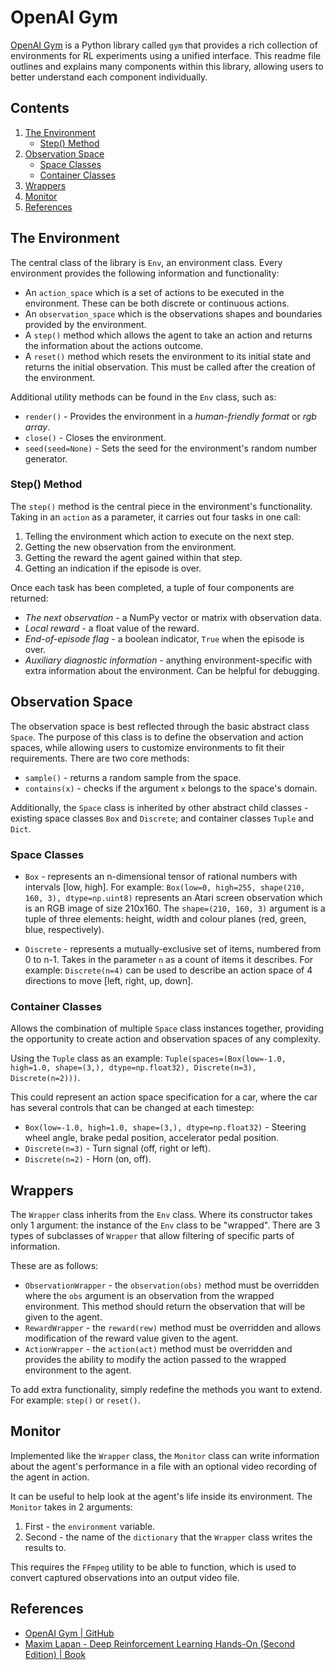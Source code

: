 # OpenAI Gym

[OpenAI Gym](https://gym.openai.com) is a Python library called `gym` that provides a rich collection of environments for RL experiments using a unified interface. This readme file outlines and explains many components within this library, allowing users to better understand each component individually.

## Contents

1. [The Environment](#The-Environment)
   - [Step() Method](#Step()-Method)
2. [Observation Space](#Observation-Space)
   - [Space Classes](#Space-Classes)
   - [Container Classes](#Container-Classes)
3. [Wrappers](#Wrappers)
4. [Monitor](#Monitor)
5. [References](#References)

## The Environment

The central class of the library is `Env`, an environment class. Every environment provides the following information and functionality:

- An `action_space` which is a set of actions to be executed in the environment. These can be both discrete or continuous actions.
- An `observation_space` which is the observations shapes and boundaries provided by the environment.
- A `step()` method which allows the agent to take an action and returns the information about the actions outcome.
- A `reset()` method which resets the environment to its initial state and returns the initial observation. This must be called after the creation of the environment.

Additional utility methods can be found in the `Env` class, such as:

- `render()` - Provides the environment in a _human-friendly format_ or _rgb array_.
- `close()` - Closes the environment.
- `seed(seed=None)` - Sets the seed for the environment's random number generator.

### Step() Method

The `step()` method is the central piece in the environment's functionality. Taking in an `action` as a parameter, it carries out four tasks in one call:

  1. Telling the environment which action to execute on the next step.
  2. Getting the new observation from the environment.
  3. Getting the reward the agent gained within that step.
  4. Getting an indication if the episode is over.

Once each task has been completed, a tuple of four components are returned:

- _The next observation_ - a NumPy vector or matrix with observation data.
- _Local reward_ - a float value of the reward.
- _End-of-episode flag_ - a boolean indicator, `True` when the episode is over.
- _Auxiliary diagnostic information_ - anything environment-specific with extra information about the environment. Can be helpful for debugging.

## Observation Space

The observation space is best reflected through the basic abstract class `Space`. The purpose of this class is to define the observation and action spaces, while allowing users to customize environments to fit their requirements. There are two core methods:

- `sample()` - returns a random sample from the space.
- `contains(x)` - checks if the argument `x` belongs to the space's domain.

Additionally, the `Space` class is inherited by other abstract child classes - existing space classes `Box` and `Discrete`; and container classes `Tuple` and `Dict`.

### Space Classes

- `Box` - represents an n-dimensional tensor of rational numbers with intervals [low, high]. For example: `Box(low=0, high=255, shape(210, 160, 3), dtype=np.uint8)` represents an Atari screen observation which is an RGB image of size 210x160. The `shape=(210, 160, 3)` argument is a tuple of three elements: height, width and colour planes (red, green, blue, respectively).

- `Discrete` - represents a mutually-exclusive set of items, numbered from 0 to n-1. Takes in the parameter `n` as a count of items it describes. For example: `Discrete(n=4)` can be used to describe an action space of 4 directions to move [left, right, up, down].

### Container Classes

Allows the combination of multiple `Space` class instances together, providing the opportunity to create action and observation spaces of any complexity.

Using the `Tuple` class as an example: `Tuple(spaces=(Box(low=-1.0, high=1.0, shape=(3,), dtype=np.float32), Discrete(n=3), Discrete(n=2)))`.

This could represent an action space specification for a car, where the car has several controls that can be changed at each timestep:

- `Box(low=-1.0, high=1.0, shape=(3,), dtype=np.float32)` - Steering wheel angle, brake pedal position, accelerator pedal position.
- `Discrete(n=3)` - Turn signal (off, right or left).
- `Discrete(n=2)` - Horn (on, off).

## Wrappers

The `Wrapper` class inherits from the `Env` class. Where its constructor takes only 1 argument: the instance of the `Env` class to be "wrapped". There are 3 types of subclasses of `Wrapper` that allow filtering of specific parts of information.

These are as follows:

- `ObservationWrapper` - the `observation(obs)` method must be overridden where the `obs` argument is an observation from the wrapped environment. This method should return the observation that will be given to the agent.
- `RewardWrapper` - the `reward(rew)` method must be overridden and allows modification of the reward value given to the agent.
- `ActionWrapper` - the `action(act)` method must be overridden and provides the ability to modify the action passed to the wrapped environment to the agent.

To add extra functionality, simply redefine the methods you want to extend. For example: `step()` or `reset()`.

## Monitor

Implemented like the `Wrapper` class, the `Monitor` class can write information about the agent's performance in a file with an optional video recording of the agent in action.

It can be useful to help look at the agent's life inside its environment. The `Monitor` takes in 2 arguments:

1. First - the `environment` variable.
2. Second - the name of the `dictionary` that the `Wrapper` class writes the results to.

This requires the `FFmpeg` utility to be able to function, which is used to convert captured observations into an output video file.

## References

- [OpenAI Gym | GitHub](https://github.com/openai/gym)
- [Maxim Lapan - Deep Reinforcement Learning Hands-On (Second Edition) | Book](https://www.packtpub.com/product/deep-reinforcement-learning-hands-on-second-edition/9781838826994)